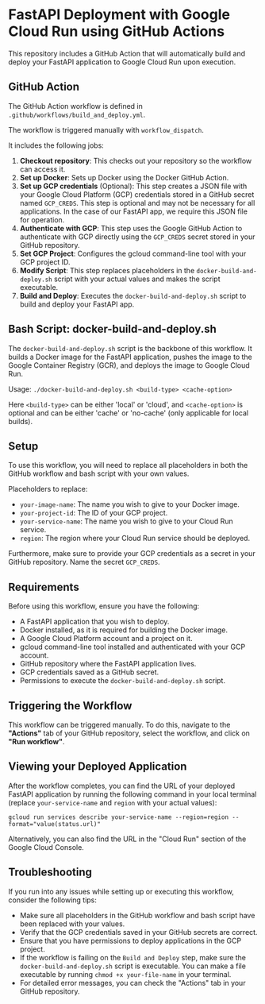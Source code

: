 # FastAPI Deployment with Google Cloud Run using GitHub Actions

This repository includes a GitHub Action that will automatically build and deploy your FastAPI application to Google Cloud Run upon execution.

## GitHub Action

The GitHub Action workflow is defined in `.github/workflows/build_and_deploy.yml`.

The workflow is triggered manually with `workflow_dispatch`.

It includes the following jobs:
1. **Checkout repository**: This checks out your repository so the workflow can access it.
2. **Set up Docker**: Sets up Docker using the Docker GitHub Action.
3. **Set up GCP credentials** (Optional): This step creates a JSON file with your Google Cloud Platform (GCP) credentials stored in a GitHub secret named `GCP_CREDS`. This step is optional and may not be necessary for all applications. In the case of our FastAPI app, we require this JSON file for operation.
4. **Authenticate with GCP**: This step uses the Google GitHub Action to authenticate with GCP directly using the `GCP_CREDS` secret stored in your GitHub repository.
5. **Set GCP Project**: Configures the gcloud command-line tool with your GCP project ID.
6. **Modify Script**: This step replaces placeholders in the `docker-build-and-deploy.sh` script with your actual values and makes the script executable.
7. **Build and Deploy**: Executes the `docker-build-and-deploy.sh` script to build and deploy your FastAPI app.

## Bash Script: docker-build-and-deploy.sh

The `docker-build-and-deploy.sh` script is the backbone of this workflow. It builds a Docker image for the FastAPI application, pushes the image to the Google Container Registry (GCR), and deploys the image to Google Cloud Run.

Usage: `./docker-build-and-deploy.sh <build-type> <cache-option>`

Here `<build-type>` can be either 'local' or 'cloud', and `<cache-option>` is optional and can be either 'cache' or 'no-cache' (only applicable for local builds).

## Setup

To use this workflow, you will need to replace all placeholders in both the GitHub workflow and bash script with your own values.

Placeholders to replace:

- `your-image-name`: The name you wish to give to your Docker image.
- `your-project-id`: The ID of your GCP project.
- `your-service-name`: The name you wish to give to your Cloud Run service.
- `region`: The region where your Cloud Run service should be deployed.

Furthermore, make sure to provide your GCP credentials as a secret in your GitHub repository. Name the secret `GCP_CREDS`.

## Requirements

Before using this workflow, ensure you have the following:

- A FastAPI application that you wish to deploy.
- Docker installed, as it is required for building the Docker image.
- A Google Cloud Platform account and a project on it.
- gcloud command-line tool installed and authenticated with your GCP account.
- GitHub repository where the FastAPI application lives.
- GCP credentials saved as a GitHub secret.
- Permissions to execute the `docker-build-and-deploy.sh` script.

## Triggering the Workflow

This workflow can be triggered manually. To do this, navigate to the **"Actions"** tab of your GitHub repository, select the workflow, and click on **"Run workflow"**.

## Viewing your Deployed Application

After the workflow completes, you can find the URL of your deployed FastAPI application by running the following command in your local terminal (replace `your-service-name` and `region` with your actual values):

```
gcloud run services describe your-service-name --region=region --format="value(status.url)"
```

Alternatively, you can also find the URL in the "Cloud Run" section of the Google Cloud Console.

## Troubleshooting

If you run into any issues while setting up or executing this workflow, consider the following tips:

- Make sure all placeholders in the GitHub workflow and bash script have been replaced with your values.
- Verify that the GCP credentials saved in your GitHub secrets are correct.
- Ensure that you have permissions to deploy applications in the GCP project.
- If the workflow is failing on the `Build and Deploy` step, make sure the `docker-build-and-deploy.sh` script is executable. You can make a file executable by running `chmod +x your-file-name` in your terminal.
- For detailed error messages, you can check the "Actions" tab in your GitHub repository.
